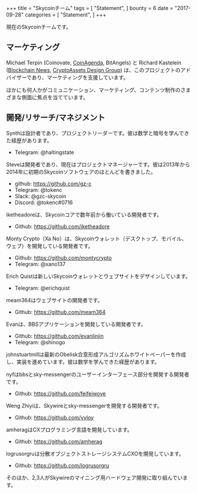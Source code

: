 +++
title = "Skycoinチーム"
tags = [
    "Statement",
]
bounty = 6
date = "2017-09-28"
categories = [
    "Statement",
]
+++

現在のSkycoinチームです。

## マーケティング

Michael Terpin (Coinovate, [CoinAgenda](http://www.coinagenda.com/), BitAngels) と
Richard Kastelein ([Blockchain News](http://www.the-blockchain.com/),
[CryptoAssets Design Group](http://www.cryptoassets.io/))
は、このプロジェクトのアドバイザーであり、マーケティングを支援しています。

ほかにも何人かがコミュニケーション、マーケティング、コンテンツ制作のさまざまな側面に焦点を当てています。

## 開発/リサーチ/マネジメント

Synthは設計者であり、プロジェクトリーダーです。彼は数学と暗号を学んできた経歴があります。

* Telegram: @haltingstate

Steveは開発者であり、現在はプロジェクトマネージャーです。彼は2013年から2014年に初期のSkycoinソフトウェアのほとんどを書きました。

* github: https://github.com/gz-c
* Telegram: @tokenc
* Slack: @gzc-skycoin
* Discord: @tokenc#0716

iketheadoreは、Skycoinコアで数年前から働いている開発者です。

* Github: https://github.com/iketheadore

Monty Crypto（Xa No）は、Skycoinウォレット（デスクトップ、モバイル、ウェブ）を開発している開発者です。

* Github: https://github.com/montycrypto
* Telegram: @xano137

Erich Quistは新しいSkycoinウォレットとウェブサイトをデザインしています。

* Telegram: @erichquist

meam364はウェブサイトの開発者です。

* Github: https://github.com/meam364

Evanは、BBSアプリケーションを開発している開発者です。

* Github: https://github.com/evanlinjin
* Telegram: @shinogo

johnstuartmillは最新のObelisk合意形成アルゴリズムホワイトペーパーを作成し、実装を進めています。彼は数学を学んできた経歴があります。

nyfはbbsとsky-messengerのユーザーインターフェース部分を開発する開発者です。

* Github: https://github.com/feifeiwoye

Weng Zhiyiは、Skywireとsky-messengerを開発する開発者です。

* Github: https://github.com/vyloy

amheragはCXプログラミング言語を開発しています。

* Github: https://github.com/amherag

logrusorgruは分散オブジェクトストレージシステムCXOを開発しています。

* Github: https://github.com/logrusorgru

そのほか、2,3人がSkywireのマイニング用ハードウェア開発に取り組んでいます。
